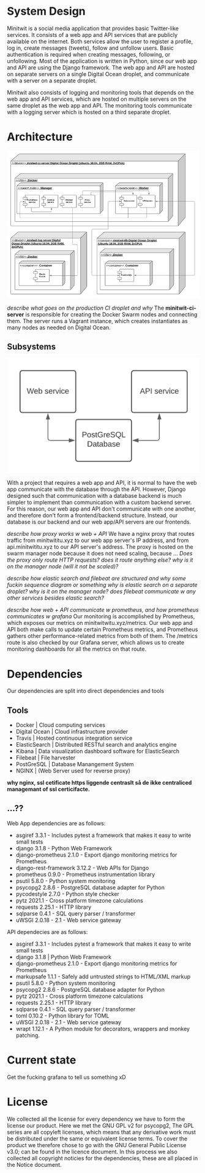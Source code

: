 # System Design

Minitwit is a social media application that provides basic Twitter-like services. It consists of a web app and API services that are publicly available on the internet. Both services allow the user to register a profile, log in, create messages (tweets), follow and unfollow users. Basic authentication is required when creating messages, following, or unfollowing. Most of the application is written in Python, since our web app and API are using the Django framework. The web app and API are hosted on separate servers on a single Digital Ocean droplet, and communicate with a server on a separate droplet.

Minitwit also consists of logging and monitoring tools that depends on the web app and API services, which are hosted on multiple servers on the same droplet as the web app and API. The monitoring tools communicate with a logging server which is hosted on a third separate droplet.

# Architecture

![Deployment Diagram](images/deployment_diagram.png "Deployment Diagram")

*describe what goes on the production CI droplet and why*
The **minitwit-ci-server** is responsible for creating the Docker Swarm nodes and connecting them. The server runs a Vagrant instance, which creates instantiates as many nodes as needed on Digital Ocean.

## Subsystems

![Web, Api, DB structure](images/web-api-db.png "Web, Api, DB diagram")

With a project that requires a web app and API, it is normal to have the web app communicate with the database through the API. However, Django designed such that communication with a database backend is much simpler to implement than communication with a custom backend server. For this reason, our web app and API don't communicate with one another, and therefore don't form a frontend/backend structure. Instead, our database is our backend and our web app/API servers are our frontends.

*describe how proxy works w web + API*
We have a nginx proxy that routes traffic from minitwititu.xyz to our web app server's IP address, and from api.minitwititu.xyz to our API server's address. The proxy is hosted on the swarm manager node because it does not need scaling, because ...
*Does the proxy only route HTTP requests? does it route anything else? why is it on the manager node (will it not be scaled)?*

*describe how elastic search and filebeat are structured and why*
*some fuckin sequence diagram or something*
*why is elastic search on a separate droplet? why is it on the manager node? does filebeat communicate w any other services besides elastic search?*

*describe how web + API communicate w prometheus, and how prometheus communicates w grafana*
Our monitoring is accomplished by Prometheus, which exposes our metrics on minitwitwitu.xyz/metrics. Our web app and API both make calls to update certain Prometheus metrics, and Prometheus gathers other performance-related metrics from both of them. 
The /metrics route is also checked by our Grafana server, which allows us to create monitoring dashboards for all the metrics on that route.


# Dependencies

Our dependencies are split into direct dependencies and tools

## Tools

- Docker | Cloud computing services
- Digital Ocean | Cloud infrastructure provider
- Travis | Hosted continuous integration service
- ElasticSearch | Distributed RESTful search and analytics engine
- Kibana | Data visualization dashboard software for ElasticSearch
- Filebeat | File harvester
- PostGreSQL | Database Manangement System
- NGINX | (Web Server used for reverse proxy)

**why nginx, ssl cetificate https liggende centraslt så de ikke centraliced managemant of ssl certicifacte.**


## ...??

Web App dependencies are as follows:

- asgiref 3.3.1 - Includes pytest a framework that makes it easy to write small tests
- django 3.1.8 - Python Web Framework
- django-prometheus 2.1.0 - Export django monitoring metrics for Prometheus
- django-rest-framework 3.12.2 - Web APIs for Django
- prometheus 0.9.0 - Prometheus instrumentation library
- psutil 5.8.0 - Python system monitoring
- psycopg2 2.8.6 - PostgreSQL database adapter for Python
- pycodestyle 2.7.0 - Python style checker
- pytz 2021.1 - Cross platform timezone calculations
- requests 2.25.1 - HTTP library
- sqlparse 0.4.1 - SQL query parser / transformer
- uWSGI 2.0.18 - 2.1 - Web service gateway

API dependecies are as follows:

- asgiref 3.3.1 - Includes pytest a framework that makes it easy to write small tests
- django 3.1.8 | Python Web Framework
- django-prometheus 2.1.0 - Export django monitoring metrics for Prometheus 
- markupsafe 1.1.1 - Safely add untrusted strings to HTML/XML markup
- psutil 5.8.0 - Python system monitoring
- psycopg2 2.8.6 - PostgreSQL database adapter for Python
- pytz 2021.1 - Cross platform timezone calculations
- requests 2.25.1 - HTTP library
- sqlparse 0.4.1 - SQL query parser / transformer
- toml 0.10.2 - Python library for TOML
- uWSGI 2.0.18 - 2.1 - Web service gateway
- wrapt 1.12.1 - A Python module for decorators, wrappers and monkey patching.

# Current state

Get the fucking grafana to tell us something xD

# License

We collected all the license for every dependency we have to form the license our product. Here we met the GNU GPL v2 for psycopg2, The GPL series are all copyleft licenses, which means that any derivative work must be distributed under the same or equivalent license terms. To cover the product we therefore chose to go with the GNU General Public License v3.0; can be found in the licence document. In this process we also collected all copyright noticies for the dependencies, these are all placed in the Notice document.